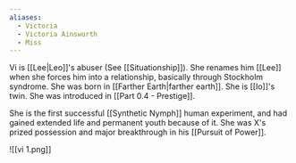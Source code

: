 ```yaml
---
aliases:
  - Victoria
  - Victoria Ainsworth
  - Miss
---
```

Vi is [[Lee|Leo]]'s abuser (See [[Situationship]]). She renames him [[Lee]] when she forces him into a relationship, basically through Stockholm syndrome. She was born in [[Farther Earth|farther earth]]. She is [[Io]]'s twin. She was introduced in [[Part 0.4 - Prestige]].

She is the first successful [[Synthetic Nymph]] human experiment, and had gained extended life and permanent youth because of it. She was X's prized possession and major breakthrough in his [[Pursuit of Power]]. 

![[vi 1.png]]
